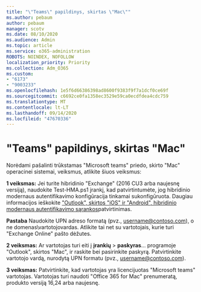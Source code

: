 ```yaml
---
title: "\"Teams\" papildinys, skirtas \"Mac\""
ms.author: pebaum
author: pebaum
manager: scotv
ms.date: 08/10/2020
ms.audience: Admin
ms.topic: article
ms.service: o365-administration
ROBOTS: NOINDEX, NOFOLLOW
localization_priority: Priority
ms.collection: Adm_O365
ms.custom:
- "6173"
- "9003233"
ms.openlocfilehash: 1e5f6d66386398ad8600f9383f9f7a1dcf0ce69f
ms.sourcegitcommit: c6692ce0fa1358ec3529e59ca0ecdfdea4cdc759
ms.translationtype: MT
ms.contentlocale: lt-LT
ms.lasthandoff: 09/14/2020
ms.locfileid: "47670336"
---
```

# <a name="teams-add-in-for-mac"></a>"Teams" papildinys, skirtas "Mac"

Norėdami pašalinti trūkstamas "Microsoft teams" priedo, skirto "Mac" operacinei sistemai, veiksmus, atlikite šiuos veiksmus:

**1 veiksmas:** Jei turite hibridinio "Exchange" (2016 CU3 arba naujesnę versiją), naudokite Test-HMA.ps1 įrankį, kad patvirtintumėte, jog hibridinio modernaus autentifikavimo konfigūracija tinkamai sukonfigūruota. Daugiau informacijos ieškokite ["Outlook", skirtos "iOS" ir "Android", hibridinio modernaus autentifikavimo sąrankos](https://aka.ms/AA980zq)patvirtinimas.  

**Pastaba** Naudokite UPN adreso formatą (pvz., [username@contoso.com](mailto:username@contoso.com)), o ne domenas\vartotojovardas. Atlikite tai net su vartotojais, kurie turi "Exchange Online" pašto dėžutes.

**2 veiksmas:** Ar vartotojas turi eiti į **įrankių**  >  **paskyras**... programoje "Outlook", skirtos "Mac", ir raskite bei pasirinkite paskyrą. Patvirtinkite vartotojo vardą, nurodytą UPN formatu (pvz., [username@contoso.com](mailto:username@contoso.com)).

**3 veiksmas:** Patvirtinkite, kad vartotojas yra licencijuotas "Microsoft teams" vartotojas. Vartotojas turi naudoti "Office 365 for Mac" prenumeratą, produkto versiją 16,24 arba naujesnę.